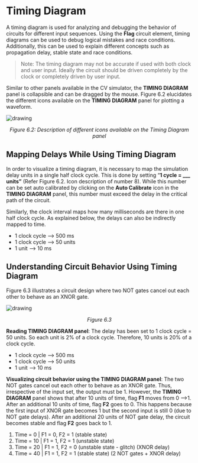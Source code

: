 # Timing Diagram

A timing diagram is used for analyzing and debugging the behavior of circuits for different input sequences. Using the **Flag** circuit element, timing diagrams can be used to debug logical mistakes and race conditions. Additionally, this can be used to explain different concepts such as propagation delay, stable state and race conditions.

> Note: The timing diagram may not be accurate if used with both clock and user input. Ideally the circuit should be driven completely by the clock or completely driven by user input. 

Similar to other panels available in the CV simulator, the **TIMING DIAGRAM** panel is collapsible and can be dragged by the mouse. Figure 6.2 elucidates the different icons available on the  **TIMING DIAGRAM** panel for plotting a waveform. 

![drawing](/images/img_chapter6/6.2.png)

<div align="center"><em>Figure 6.2: Description of different icons available on the Timing Diagram panel </em></div>

## Mapping Delays While Using Timing Diagram

In order to visualize a timing diagram, it is necessary to map the simulation delay units in a single half clock cycle. This is done by setting “**1 cycle = ___ units”** (Refer Figure 6.2. Icon description of number 8). While this number can be set auto calibrated by clicking on the **Auto Calibrate** icon in the **TIMING DIAGRAM** panel, this number must exceed the delay in the critical path of the circuit. 

Similarly, the clock interval maps how many milliseconds are there in one half clock cycle. As explained below, the delays can also be indirectly mapped to time. 

- 1 clock cycle --> 500 ms
- 1 clock cycle --> 50 units
- 1 unit --> 10 ms

## Understanding Circuit Behavior Using Timing Diagram

Figure 6.3 illustrates a circuit design where two NOT gates cancel out each other to behave as an XNOR gate.

![drawing](/images/img_chapter6/6.3.png)

<div align="center"><em>Figure 6.3</em></div>

**Reading **TIMING DIAGRAM** panel**: The delay has been set to 1 clock cycle = 50 units. So each unit is 2% of a clock cycle. Therefore, 10 units is 20% of a clock cycle.

- 1 clock cycle --> 500 ms
- 1 clock cycle --> 50 units
- 1 unit --> 10 ms

**Visualizing circuit behavior using the **TIMING DIAGRAM** panel**: The two NOT gates cancel out each other to behave as an XNOR gate. Thus, irrespective of the input set, the output must be 1. However, the **TIMING DIAGRAM** panel  shows that after 10 units of time, flag **F1** moves from 0 -->1. After an additional 10 units of time, flag **F2** goes to 0. This happens because the first input of XNOR gate becomes 1 but the second input is still 0 (due to NOT gate delays). After an additional 20 units of NOT gate delay, the circuit becomes stable and flag **F2** goes back to 1. 

1. Time = 0  | F1 = 0, F2 = 1 (stable state)
2. Time = 10 | F1 = 1, F2 = 1 (unstable state)
3. Time = 20 | F1 = 1, F2 = 0 (unstable state - glitch) (XNOR delay) 
4. Time = 40 | F1 = 1, F2 = 1 (stable state) (2 NOT gates + XNOR delay)

